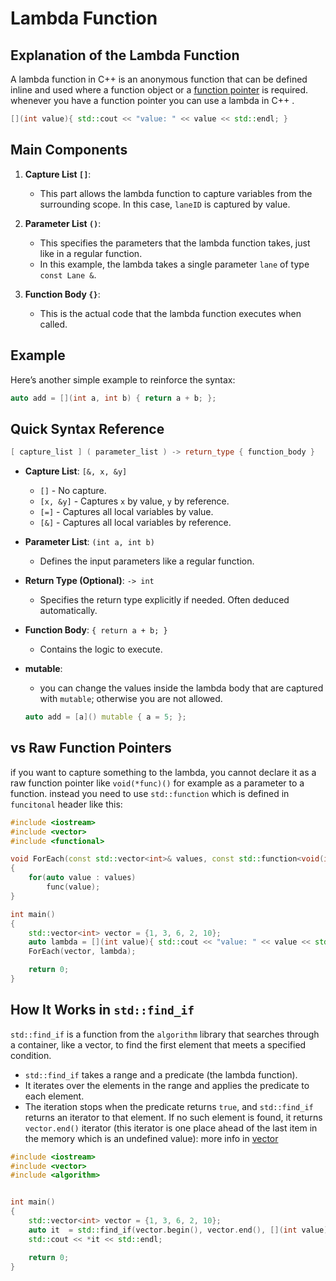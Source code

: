 # Lambda Function

## Explanation of the Lambda Function

A lambda function in C++ is an anonymous function that can be defined inline and used where a function object or a [function pointer](/Tutorial/Language-Advanced/func-pointer.md) is required. whenever you have a function pointer you can use a lambda in C++ .

```cpp
[](int value){ std::cout << "value: " << value << std::endl; }
```
## Main Components 

1. **Capture List `[]`**:
   - This part allows the lambda function to capture variables from the surrounding scope. In this case, `laneID` is captured by value.


2. **Parameter List `()`**:
   - This specifies the parameters that the lambda function takes, just like in a regular function.
   - In this example, the lambda takes a single parameter `lane` of type `const Lane &`.

3. **Function Body `{}`**:
   - This is the actual code that the lambda function executes when called.

## Example 

Here’s another simple example to reinforce the syntax:

```cpp
auto add = [](int a, int b) { return a + b; };
```

## Quick Syntax Reference 

```cpp
[ capture_list ] ( parameter_list ) -> return_type { function_body }
```

- **Capture List**: `[&, x, &y]`
  - `[]` - No capture.
  - `[x, &y]` - Captures `x` by value, `y` by reference.
  - `[=]` - Captures all local variables by value.
  - `[&]` - Captures all local variables by reference.
  
- **Parameter List**: `(int a, int b)`
  - Defines the input parameters like a regular function.

- **Return Type (Optional)**: `-> int`
  - Specifies the return type explicitly if needed. Often deduced automatically.

- **Function Body**: `{ return a + b; }`
  - Contains the logic to execute.
- **mutable**:
  - you can change the values inside the lambda body that are captured with `mutable`; otherwise you are not allowed.
  ```cpp
  auto add = [a]() mutable { a = 5; };    
  ```
## vs Raw Function Pointers
if you want to capture something to the lambda, you cannot declare it as a raw function pointer like `void(*func)()` for example as a parameter to a function. instead you need to use `std::function` which is defined in `funcitonal` header like this:

```cpp
#include <iostream>
#include <vector>
#include <functional>

void ForEach(const std::vector<int>& values, const std::function<void(int)>& func)
{
    for(auto value : values)
        func(value);
}

int main()
{
    std::vector<int> vector = {1, 3, 6, 2, 10};
    auto lambda = [](int value){ std::cout << "value: " << value << std::endl; };
    ForEach(vector, lambda);

    return 0;
}
```

## How It Works in `std::find_if`
`std::find_if` is a function from the `algorithm` library that searches through a container, like a vector, to find the first element that meets a specified condition.

- `std::find_if` takes a range and a predicate (the lambda function).
- It iterates over the elements in the range and applies the predicate to each element.
- The iteration stops when the predicate returns `true`, and `std::find_if` returns an iterator to that element. If no such element is found, it returns `vector.end()` iterator (this iterator is one place ahead of the last item in the memory which is an undefined value): more info in [vector](/Tutorial/DS-STL/vector.md#understanding-stdvectorend)

```cpp
#include <iostream>
#include <vector>
#include <algorithm>


int main()
{
    std::vector<int> vector = {1, 3, 6, 2, 10};
    auto it  = std::find_if(vector.begin(), vector.end(), [](int value){ return value > 3;});
    std::cout << *it << std::endl;

    return 0;
}

```